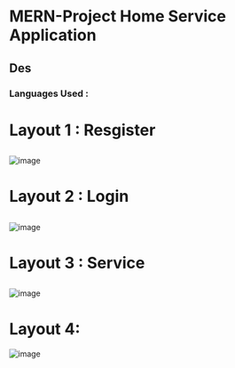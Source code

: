 # MERN-Project Home Service Application
## Des
### Languages Used :

# Layout 1 : Resgister 
## 
![image](https://github.com/Ragulmoorthi/MERN-Project/assets/138356332/391461d3-6537-45d9-959f-19d0679f4bd5)



# Layout 2 : Login
##
![image](https://github.com/Ragulmoorthi/MERN-Project/assets/138356332/bd4a93b5-59c0-41ae-aba3-bee4cb99084e)



# Layout 3 : Service
## 
![image](https://github.com/Ragulmoorthi/MERN-Project/assets/138356332/60a6bef3-4722-43fc-9301-5ca1bbd19922)
# Layout 4:
![image](https://github.com/Ragulmoorthi/MERN-Project/assets/138356332/3d60fe18-cc6b-40ef-a7a4-976e167d51f5)
